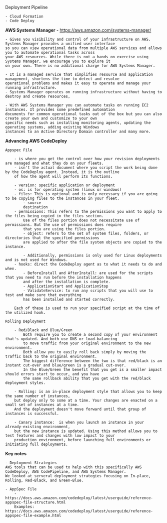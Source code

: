 Deployment Pipeline

    - Cloud Formation
    - Code Deploy

<b>AWS Systems Manager</b> - https://aws.amazon.com/systems-manager/

    - Gives you visibility and control of your infrastructure on AWS. Systems Manager provides a unified user interface 
    so you can view operational data from multiple AWS services and allows you to automate operational tasks across 
    your AWS resources. While there is not a hands on exercise using Systems Manager, we encourage you to explore it 
    on your own. There is no additional charge for AWS Systems Manager. 

    - It is a managed service that simplifies resource and application management, shortens the time to detect and resolve 
    operational problems and makes it easy to operate and manage your running infrastructure.
    - Systems Manager operates on running infrastructure without having to destroy and create resources,

    - With AWS Systems Manager you can automate tasks on running EC2 instances. It provides some predefined automation 
    documents for common operational tasks out of the box but you can also create your own and customize to your own 
    specific needs such as installing monitoring agents, updating the operating systems, adding existing Windows 
    instances to an Active Directory Domain controller and many more.


<b>Advancing AWS CodeDeploy</b> 

    Appspec File 
    
        - is where you get the control over how your revision deployments are managed and what they do on your fleets.
        - isn't the actual document where you script the work being done by the CodeDeploy agent. Instead, it is the outline 
        of how the agent will perform its functions.

        - version: specific application or deployment
        - os: is for operating system (linux or windows)
        - files: This is optional and is only necessary if you are going to be copying files to the instances in your fleet.
            - source
            destination
        - permissions: This refers to the permissions you want to apply to the files being copied in the files section.
            Use of the files portion does not necessitate use of permissions. But the use of permissions does require 
            that you are using the files portion.
            - object: refers to the set of system files, folders, or directories that the specified permissions 
            are applied to after the file system objects are copied to the instance.

            - Additionally, permissions is only used for Linux deployments and is not used for Windows.
        - hooks: direct the CodeDeploy agent as to what it needs to do and when.
            - BeforeInstall and AfterInstall: are used for the scripts that you need to run before the installation happens 
            and after the installation is complete.
            - ApplicationStart and ApplicationStop
            - ValidateService: to run any scripts that you will use to test and make sure that everything 
            has been installed and started correctly.

        Each of these is used to run your specified script at the time of the utilized hook.

    Rolling Deployment

        - Red/Black and Blue/Green
            Both require you to create a second copy of your environment that's updated. And both use DNS or load-balancing 
            to move traffic from your original environment to the new environment.
            Both allow you to easily roll back simply by moving the traffic back to the original environment.
            The biggest difference between the two is that red/black is an instant cut-over and blue/green is a gradual cut-over.
            In the Blue/Green the benefit that you get is a smaller impact should errors start to occur, and you have 
            the same rollback ability that you get with the red/black deployment styles.

        - Rolling: is an in-place deployment style that allows you to keep the same number of instances, 
        but deploy only to some at a time. Your changes are enacted on a small set of instances at a time.
        And the deployment doesn't move forward until that group of instances is successful.

        - Canary instance:  is when you launch an instance in your already-existing environment, 
        but the new instance is updated. Using this method allows you to test features and changes with low impact to your 
        production environment, before launching full environments or initiating full deployments.

<b>Key notes</b>

    - Deployment Strategies
    AWS tools that can be used to help with this specifically AWS CodeDeploy, AWS CodePipeline, and AWS Systems Manager. 
    We looked at serveral deployment strategies focusing on In-place, Rolling, Red-Black, and Green-Blue.

    - AppSpec File
        - https://docs.aws.amazon.com/codedeploy/latest/userguide/reference-appspec-file-structure.html
        Examples: https://docs.aws.amazon.com/codedeploy/latest/userguide/reference-appspec-file-example.html
